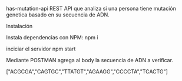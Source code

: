 has-mutation-api
REST API que analiza si una persona tiene mutación genetica basado en su secuencia de ADN.

Instalación

Instala dependencias con NPM:
npm i

inciciar el servidor
npm start

Mediante POSTMAN agrega al body la secuencia de ADN a verificar.

["ACGCGA","CAGTGC","TTATGT","AGAAGG","CCCCTA","TCACTG"]

